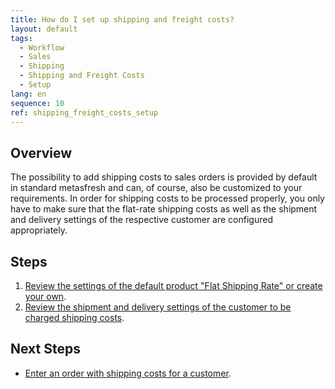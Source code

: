 ```yaml
---
title: How do I set up shipping and freight costs?
layout: default
tags:
  - Workflow
  - Sales
  - Shipping
  - Shipping and Freight Costs
  - Setup
lang: en
sequence: 10
ref: shipping_freight_costs_setup
---
```


## Overview
The possibility to add shipping costs to sales orders is provided by default in standard metasfresh and can, of course, also be customized to your requirements. In order for shipping costs to be processed properly, you only have to make sure that the flat-rate shipping costs as well as the shipment and delivery settings of the respective customer are configured appropriately.

## Steps
1. [Review the settings of the default product "Flat Shipping Rate" or create your own](Add_product_shipping_costs).
1. [Review the shipment and delivery settings of the customer to be charged shipping costs](Setup_bpartner_shipping_costs).

## Next Steps
- [Enter an order with shipping costs for a customer](Sales_order_shipping_costs).
